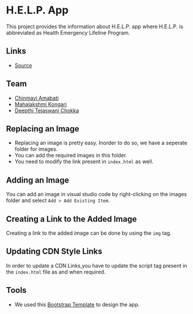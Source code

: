 # H.E.L.P. App
This project provides the information about H.E.L.P. app where H.E.L.P. is abbreviated as Health Emergency Lifeline Program.

## Links
- [Source](https://github.com/Chinmayi98/help-app)

## Team
- [Chinmayi Amabati](https://github.com/Chinmayi98)
- [Mahalakshmi Kongari](https://github.com/MAHALAKSHMIKONGARI)
- [Deepthi Tejaswani Chokka](https://github.com/Deepthi1003)

## Replacing an Image
- Replacing an image is pretty easy. Inorder to do so, we have a seperate folder for images. 
- You can add the required images in this folder.
- You need to modify the link present in ```index.html``` as well.

## Adding an Image 
You can add an image in visual studio code by right-clicking on the images folder and select ```Add > Add Existing Item```.

## Creating a Link to the Added Image
Creating a link to the added image can be done by using the ```img``` tag.

## Updating CDN Style Links
In order to update a CDN Links,you have to update the script tag present in the ```index.html``` file as and when required.

## Tools
- We used this [Bootstrap Template](https://startbootstrap.com/themes/) to design the app.


